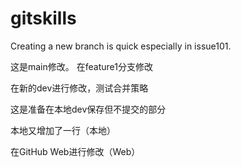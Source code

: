 # gitskills

Creating a new branch is quick especially in issue101. 

这是main修改。
在feature1分支修改

在新的dev进行修改，测试合并策略


这是准备在本地dev保存但不提交的部分

本地又增加了一行（本地）

在GitHub Web进行修改（Web）
